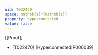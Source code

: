 ```yaml
---
uid: T022470
space: mathbb{z}^{mathbb{z}}
property: hyperconnected
value: false
---
```

[[Proof]]

* [T022470] [Hyperconnected|P000039]

